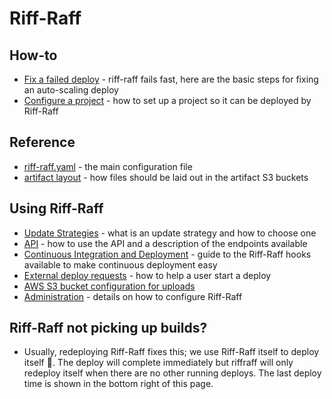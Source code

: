 Riff-Raff
=========

How-to
------

 - [Fix a failed deploy](howto/fix-a-failed-deploy.md) - riff-raff fails fast, here are the basic steps
   for fixing an auto-scaling deploy
 - [Configure a project](howto/configure-a-project.md) - how to set up a project so it can be deployed by Riff-Raff

Reference
---------

 - [riff-raff.yaml](reference/riff-raff.yaml.md) - the main configuration file
 - [artifact layout](reference/s3-artifact-layout.md) - how files should be laid out in the artifact S3 buckets

Using Riff-Raff
---------------

 - [Update Strategies](riffraff/update-strategy.md) - what is an update strategy and how to choose one
 - [API](riffraff/api.md) - how to use the API and a description of the endpoints available
 - [Continuous Integration and Deployment](riffraff/hooksAndCD.md) - guide to the Riff-Raff hooks available to make continuous
 deployment easy
 - [External deploy requests](riffraff/externalRequest.md) - how to help a user start a deploy
 - [AWS S3 bucket configuration for uploads](riffraff/s3buckets.md)
 - [Administration](riffraff/administration/) - details on how to configure Riff-Raff

Riff-Raff not picking up builds?
---------------
 - Usually, redeploying Riff-Raff fixes this; we use Riff-Raff itself to deploy itself 🎉. The deploy will complete immediately  but riffraff will only redeploy itself when there are no other running deploys. The last deploy time is shown in the bottom right of this page. 
